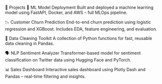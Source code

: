 📂 Projects
🧠 ML Model Deployment
Built and deployed a machine learning model using FastAPI, Docker, and AWS – full MLOps pipeline.

📉 Customer Churn Prediction
End-to-end churn prediction using logistic regression and XGBoost. Includes EDA, feature engineering, and evaluation.

🧹 Data Cleaning Toolkit
A collection of Python functions for fast, reusable data cleaning in Pandas.

🗣️ NLP Sentiment Analyzer
Transformer-based model for sentiment classification on Twitter data using Hugging Face and PyTorch.

📊 Sales Dashboard
Interactive sales dashboard using Plotly Dash and Pandas – real-time filtering and insights.
